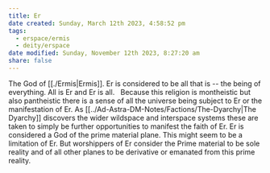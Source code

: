 ```yaml
---
title: Er
date created: Sunday, March 12th 2023, 4:58:52 pm
tags:
  - erspace/ermis
  - deity/erspace
date modified: Sunday, November 12th 2023, 8:27:20 am
share: false
---
```


The God of [[./Ermis|Ermis]]. Er is considered to be all that is -- the being of everything. All is Er and Er is all.   Because this religion is montheistic but also pantheistic there is a sense of all the universe being subject to Er or the manifestation of Er. As [[../Ad-Astra-DM-Notes/Factions/The-Dyarchy|The Dyarchy]] discovers the wider wildspace and interspace systems these are taken to simply be further opportunities to manifest the faith of Er.  Er is considered a God of the prime material plane. This might seem to be a limitation of Er. But worshippers of Er consider the Prime material to be sole reality and of all other planes to be derivative or emanated from this prime reality.
